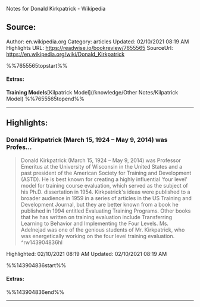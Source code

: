 Notes for Donald Kirkpatrick - Wikipedia

## Source:
Author: en.wikipedia.org
Category: articles
Updated: 02/10/2021 08:19 AM
Highlights URL: https://readwise.io/bookreview/7655565
SourceUrl: https://en.wikipedia.org/wiki/Donald_Kirkpatrick

%%7655565topstart%%
#### Extras:
**Training Models**[Kilpatrick Model](/knowledge/Other Notes/Kilpatrick Model)
%%7655565topend%%


 
-----
 ## Highlights:

### Donald Kirkpatrick (March 15, 1924 – May 9, 2014) was Profes...
>Donald Kirkpatrick (March 15, 1924 – May 9, 2014) was Professor Emeritus at the University of Wisconsin in the United States and a past president of the American Society for Training and Development (ASTD). He is best known for creating a highly influential 'four level' model for training course evaluation, which served as the subject of his Ph.D. dissertation in 1954. Kirkpatrick's ideas were published to a broader audience in 1959 in a series of articles in the US Training and Development Journal, but they are better known from a book he published in 1994 entitled Evaluating Training Programs. Other books that he has written on training evaluation include Transferring Learning to Behavior and Implementing the Four Levels. Ms. Adelnejad was one of the genious students of Mr. Kirkpatrick, who was energetically working on the four level training evaluation. ^rw143904836hl


Highlighted: 02/10/2021 08:19 AM
Updated: 02/10/2021 08:19 AM

%%143904836start%%
#### Extras:

%%143904836end%%



------

